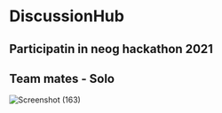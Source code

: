 # DiscussionHub
## Participatin in neog hackathon 2021
## Team mates - Solo
![Screenshot (163)](https://user-images.githubusercontent.com/62167948/116831580-e5624480-abcd-11eb-98ad-6aa430b32e21.png)
